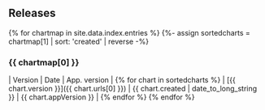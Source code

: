## Releases

{% for chartmap in site.data.index.entries %}
{%- assign sortedcharts = chartmap[1] | sort: 'created' | reverse -%}

### {{ chartmap[0] }}

| Version | Date | App. version |
{% for chart in sortedcharts %}
| [{{ chart.version }}]({{ chart.urls[0] }}) | {{ chart.created | date_to_long_string }} | {{ chart.appVersion }} |
{% endfor %}
{% endfor %}
